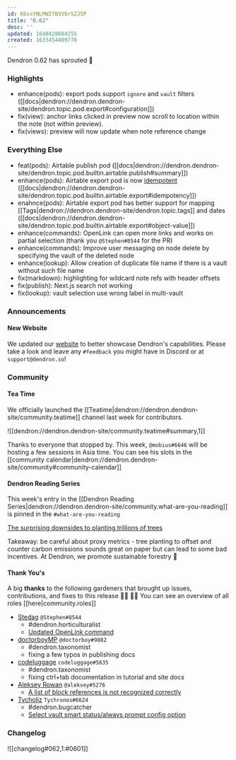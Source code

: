 ```yaml
---
id: K6ssYNLMW27BSV6rSZJ5P
title: "0.62"
desc: ''
updated: 1640428604255
created: 1633454409770
---
```


Dendron 0.62 has sprouted  🌱

### Highlights
- enhance(pods): export pods support `ignore` and `vault` filters ([[docs|dendron://dendron.dendron-site/dendron.topic.pod.export#configuration]]) 
- fix(view): anchor links clicked in preview now scroll to location within the note (not within preview).
- fix(views): preview will now update when note reference change

### Everything Else
- feat(pods): Airtable publish pod ([[docs|dendron://dendron.dendron-site/dendron.topic.pod.builtin.airtable.publish#summary]]) 
- enhance(pods): Airtable export pod is now [idempotent](https://en.wikipedia.org/wiki/Idempotence) ([[docs|dendron://dendron.dendron-site/dendron.topic.pod.builtin.airtable.export#idempotency]])
- enahnce(pods): Airtable export pod has better support for mapping [[Tags|dendron://dendron.dendron-site/dendron.topic.tags]] and dates ([[docs|dendron://dendron.dendron-site/dendron.topic.pod.builtin.airtable.export#object-value]]) 
- enhance(commands): OpenLink can open more links and works on partial selection (thank you `@Stephen#8544` for the PR)
- enhance(commands): Improve user messaging on node delete by specifying the vault of the deleted node 
- enhance(lookup): Allow creation of duplicate file name if there is a vault without such file name 
- fix(markdown): highlighting for wildcard note refs with header offsets 
- fix(publish): Next.js search not working 
- fix(lookup): vault selection use wrong label in multi-vault


### Announcements

#### New Website

We updated our [website](https://www.dendron.so/) to better showcase Dendron's capabilities. Please take a look and leave any `#feedback` you might have in Discord or at `support@dendron.so`!

### Community

#### Tea Time 

We officially launched the [[Teatime|dendron://dendron.dendron-site/community.teatime]] channel last week for contributors. 

![[dendron://dendron.dendron-site/community.teatime#summary,1]]

Thanks to everyone that stopped by. This week, `@mobius#6646` will be hosting a few sessions in Asia time. You can see his slots in the [[community calendar|dendron://dendron.dendron-site/community#community-calendar]]

#### Dendron Reading Series

This week's entry in the [[Dendron Reading Series|dendron://dendron.dendron-site/community.what-are-you-reading]] is pinned in the `#what-are-you-reading `

[The surprising downsides to planting trillions of trees](https://www.vox.com/platform/amp/down-to-earth/22679378/tree-planting-forest-restoration-climate-solutions)

Takeaway: be careful about proxy metrics - tree planting to offset and counter carbon emissions sounds great on paper but can lead to some bad incentives. At Dendron, we  promote sustainable forestry 🌲

#### Thank You's

A big **thanks** to the following gardeners that brought up issues, contributions, and fixes to this release :man_farmer: :woman_farmer: 
You can see an overview of all roles [[here|community.roles]]

- [Stedag](https://github.com/Stedag) `@Stephen#8544`
    - #dendron.horticulturalist
    - [Updated OpenLink command](https://github.com/dendronhq/dendron/pull/1317)
- [doctorboyMP](https://github.com/doctorboyMP) `@doctorboy#9882`
    - #dendron.taxonomist
    - fixing a few typos in publishing docs
- [codeluggage](https://github.com/codeluggage) `codeluggage#5635`
    - #dendron.taxonomist
    - fixing ctrl+tab documentation in tutorial and site docs
- [Aleksey Rowan](https://github.com/aleksey-rowan) `@aleksey#5276`
    - [A list of block references is not recognized correctly](https://github.com/dendronhq/dendron/issues/1443)
- [Tycholiz](https://github.com/Tycholiz) `Tychronos#6624`
    - #dendron.bugcatcher
    - [Select vault smart status/always prompt config option](https://github.com/dendronhq/dendron/issues/1462)

### Changelog
![[changelog#062,1:#0601]]


